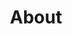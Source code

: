 ---
title: "About"
image: /img/pallets.png
about:
  - heading: "History"
    text: >
      Day Lumber Corporation was incorporated in 1929 by Clarence Day. Clarence operated Day Lumber as a lumber and retail yard. In the mid 1950s, Peck Lumber Company purchased Day Lumber. Peck Lumber was a family business that owned timberlands, sawmills, and a planning mill. With over 90 years of industry experience, we pride ourselves on having the most knowledgeable and stable workforce in the industry.
    imageUrl: "/img/day-lumber-history.jpg"
  - heading: "Customer service is our number one priority!"
    text: >
      Day Lumber's customer base consists of many satisfied and loyal Fortune 500 companies and Dunn & Bradstreet has given Day Lumber the highest financial rating possible.

      Day Lumber's customer base consists of many satisfied and loyal Fortune 500 companies and Dunn & Bradstreet has given Day Lumber the highest financial rating possible.
    imageUrl: "/img/day-truck.jpg"
  - heading: "Technology"
    text: >
     Day Lumber has recently invested in an automated pallet making machine than can make up to 150 pallets an hour.  Day Lumber has also invested in several other pieces of equipment to help optimize our production capabilities.  Between our long tenured and dedicated staff, state of the art machinery, our own trucking fleet, 75,000 + SQF of storage, and a Heat Treat Kiln on site; Day Lumber's price, service, and quality is unmatched.
    imageUrl: "/img/technology.jpg"
  - heading: "Quality Family Business"
    text: >
      All of our wood products come from the highest quality stock and we purchase both pre-cut hardwood and bulk stock from Canada to the Carolinas. In 1986, John and Deborah Simpson purchased Day Lumber. In 2008, Arthur Grodd became the current owner of the newly named KG Pallet, LLC d/b/a/ Day Lumber Company with his partner Neal Churchill. In 2019, Sam Fortsch and Matt Grodd joined the ownership team to enhance the companies current line of business and bring in a rejuvenated focus on sales and customer service.
    imageUrl: "/img/family.jpg"
  - heading: "New Location"
    text: >
      In 2015, Day Lumber Company moved from it's Westfield facility to a new building in Chicopee, MA.  Over the past few years Day Lumber has brought in a new management team, invested in state of the art equipment, and grown their footprint within the wood packaging industry.
---